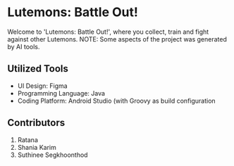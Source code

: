 # Lutemons: Battle Out!
Welcome to 'Lutemons: Battle Out!', where you collect, train and fight against other Lutemons. 
NOTE: Some aspects of the project was generated by AI tools. 

## Utilized Tools
- UI Design: Figma 
- Programming Language: Java 
- Coding Platform: Android Studio (with Groovy as build configuration

## Contributors 
1. Ratana
2. Shania Karim
3. Suthinee Segkhoonthod
